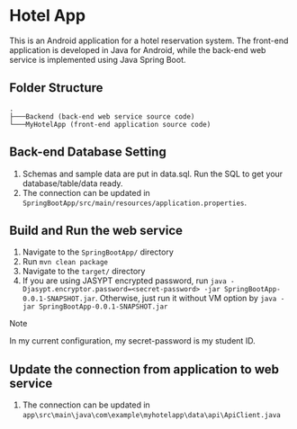 # Hotel App
This is an Android application for a hotel reservation system. The front-end application is developed in Java for Android, while the back-end web service is implemented using Java Spring Boot.

## Folder Structure
```
.
├───Backend (back-end web service source code)
└───MyHotelApp (front-end application source code)
```

## Back-end Database Setting
1. Schemas and sample data are put in data.sql. Run the SQL to get your database/table/data ready.
2. The connection can be updated in `SpringBootApp/src/main/resources/application.properties`.

## Build and Run the web service
1. Navigate to the `SpringBootApp/` directory
2. Run `mvn clean package`
3. Navigate to the `target/` directory
4. If you are using JASYPT encrypted password, run `java -Djasypt.encryptor.password=<secret-password> -jar SpringBootApp-0.0.1-SNAPSHOT.jar`. Otherwise, just run it without VM option by `java -jar SpringBootApp-0.0.1-SNAPSHOT.jar`

> [!NOTE]
> In my current configuration, my secret-password is my student ID.

## Update the connection from application to web service
1. The connection can be updated in `app\src\main\java\com\example\myhotelapp\data\api\ApiClient.java`